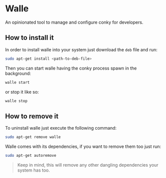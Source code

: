 # Walle

An opinionated tool to manage and configure conky for developers.

## How to install it

In order to install walle into your system just download the `deb` file and run:

```sh
sudo apt-get install <path-to-deb-file>
```

Then you can start walle having the conky process spawn in the background:

```sh
walle start
```

or stop it like so:

```sh
walle stop
```

## How to remove it

To uninstall walle just execute the following command:

```sh
sudo apt-get remove walle
```

Walle comes with its dependencies, if you want to remove them too just run:

```sh
sudo apt-get autoremove
```

> Keep in mind, this will remove any other dangling dependencies your system has too.